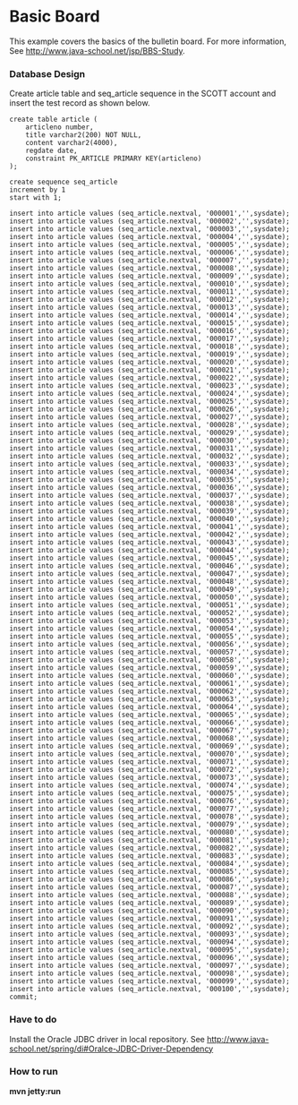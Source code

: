 # Basic Board

This example covers the basics of the bulletin board.
For more information, See http://www.java-school.net/jsp/BBS-Study. 

### Database Design
Create article table and seq_article sequence in the SCOTT account and insert the test record as shown below. 

	create table article (
	    articleno number,
	    title varchar2(200) NOT NULL,
	    content varchar2(4000),
	    regdate date,
	    constraint PK_ARTICLE PRIMARY KEY(articleno)
	);
	
	create sequence seq_article
	increment by 1
	start with 1;
	
	insert into article values (seq_article.nextval, '000001','',sysdate);
	insert into article values (seq_article.nextval, '000002','',sysdate);
	insert into article values (seq_article.nextval, '000003','',sysdate);
	insert into article values (seq_article.nextval, '000004','',sysdate);
	insert into article values (seq_article.nextval, '000005','',sysdate);
	insert into article values (seq_article.nextval, '000006','',sysdate);
	insert into article values (seq_article.nextval, '000007','',sysdate);
	insert into article values (seq_article.nextval, '000008','',sysdate);
	insert into article values (seq_article.nextval, '000009','',sysdate);
	insert into article values (seq_article.nextval, '000010','',sysdate);
	insert into article values (seq_article.nextval, '000011','',sysdate);
	insert into article values (seq_article.nextval, '000012','',sysdate);
	insert into article values (seq_article.nextval, '000013','',sysdate);
	insert into article values (seq_article.nextval, '000014','',sysdate);
	insert into article values (seq_article.nextval, '000015','',sysdate);
	insert into article values (seq_article.nextval, '000016','',sysdate);
	insert into article values (seq_article.nextval, '000017','',sysdate);
	insert into article values (seq_article.nextval, '000018','',sysdate);
	insert into article values (seq_article.nextval, '000019','',sysdate);
	insert into article values (seq_article.nextval, '000020','',sysdate);
	insert into article values (seq_article.nextval, '000021','',sysdate);
	insert into article values (seq_article.nextval, '000022','',sysdate);
	insert into article values (seq_article.nextval, '000023','',sysdate);
	insert into article values (seq_article.nextval, '000024','',sysdate);
	insert into article values (seq_article.nextval, '000025','',sysdate);
	insert into article values (seq_article.nextval, '000026','',sysdate);
	insert into article values (seq_article.nextval, '000027','',sysdate);
	insert into article values (seq_article.nextval, '000028','',sysdate);
	insert into article values (seq_article.nextval, '000029','',sysdate);
	insert into article values (seq_article.nextval, '000030','',sysdate);
	insert into article values (seq_article.nextval, '000031','',sysdate);
	insert into article values (seq_article.nextval, '000032','',sysdate);
	insert into article values (seq_article.nextval, '000033','',sysdate);
	insert into article values (seq_article.nextval, '000034','',sysdate);
	insert into article values (seq_article.nextval, '000035','',sysdate);
	insert into article values (seq_article.nextval, '000036','',sysdate);
	insert into article values (seq_article.nextval, '000037','',sysdate);
	insert into article values (seq_article.nextval, '000038','',sysdate);
	insert into article values (seq_article.nextval, '000039','',sysdate);
	insert into article values (seq_article.nextval, '000040','',sysdate);
	insert into article values (seq_article.nextval, '000041','',sysdate);
	insert into article values (seq_article.nextval, '000042','',sysdate);
	insert into article values (seq_article.nextval, '000043','',sysdate);
	insert into article values (seq_article.nextval, '000044','',sysdate);
	insert into article values (seq_article.nextval, '000045','',sysdate);
	insert into article values (seq_article.nextval, '000046','',sysdate);
	insert into article values (seq_article.nextval, '000047','',sysdate);
	insert into article values (seq_article.nextval, '000048','',sysdate);
	insert into article values (seq_article.nextval, '000049','',sysdate);
	insert into article values (seq_article.nextval, '000050','',sysdate);
	insert into article values (seq_article.nextval, '000051','',sysdate);
	insert into article values (seq_article.nextval, '000052','',sysdate);
	insert into article values (seq_article.nextval, '000053','',sysdate);
	insert into article values (seq_article.nextval, '000054','',sysdate);
	insert into article values (seq_article.nextval, '000055','',sysdate);
	insert into article values (seq_article.nextval, '000056','',sysdate);
	insert into article values (seq_article.nextval, '000057','',sysdate);
	insert into article values (seq_article.nextval, '000058','',sysdate);
	insert into article values (seq_article.nextval, '000059','',sysdate);
	insert into article values (seq_article.nextval, '000060','',sysdate);
	insert into article values (seq_article.nextval, '000061','',sysdate);
	insert into article values (seq_article.nextval, '000062','',sysdate);
	insert into article values (seq_article.nextval, '000063','',sysdate);
	insert into article values (seq_article.nextval, '000064','',sysdate);
	insert into article values (seq_article.nextval, '000065','',sysdate);
	insert into article values (seq_article.nextval, '000066','',sysdate);
	insert into article values (seq_article.nextval, '000067','',sysdate);
	insert into article values (seq_article.nextval, '000068','',sysdate);
	insert into article values (seq_article.nextval, '000069','',sysdate);
	insert into article values (seq_article.nextval, '000070','',sysdate);
	insert into article values (seq_article.nextval, '000071','',sysdate);
	insert into article values (seq_article.nextval, '000072','',sysdate);
	insert into article values (seq_article.nextval, '000073','',sysdate);
	insert into article values (seq_article.nextval, '000074','',sysdate);
	insert into article values (seq_article.nextval, '000075','',sysdate);
	insert into article values (seq_article.nextval, '000076','',sysdate);
	insert into article values (seq_article.nextval, '000077','',sysdate);
	insert into article values (seq_article.nextval, '000078','',sysdate);
	insert into article values (seq_article.nextval, '000079','',sysdate);
	insert into article values (seq_article.nextval, '000080','',sysdate);
	insert into article values (seq_article.nextval, '000081','',sysdate);
	insert into article values (seq_article.nextval, '000082','',sysdate);
	insert into article values (seq_article.nextval, '000083','',sysdate);
	insert into article values (seq_article.nextval, '000084','',sysdate);
	insert into article values (seq_article.nextval, '000085','',sysdate);
	insert into article values (seq_article.nextval, '000086','',sysdate);
	insert into article values (seq_article.nextval, '000087','',sysdate);
	insert into article values (seq_article.nextval, '000088','',sysdate);
	insert into article values (seq_article.nextval, '000089','',sysdate);
	insert into article values (seq_article.nextval, '000090','',sysdate);
	insert into article values (seq_article.nextval, '000091','',sysdate);
	insert into article values (seq_article.nextval, '000092','',sysdate);
	insert into article values (seq_article.nextval, '000093','',sysdate);
	insert into article values (seq_article.nextval, '000094','',sysdate);
	insert into article values (seq_article.nextval, '000095','',sysdate);
	insert into article values (seq_article.nextval, '000096','',sysdate);
	insert into article values (seq_article.nextval, '000097','',sysdate);
	insert into article values (seq_article.nextval, '000098','',sysdate);
	insert into article values (seq_article.nextval, '000099','',sysdate);
	insert into article values (seq_article.nextval, '000100','',sysdate);
	commit;

### Have to do
Install the Oracle JDBC driver in local repository.
See http://www.java-school.net/spring/di#Oralce-JDBC-Driver-Dependency

### How to run
**mvn jetty:run**